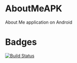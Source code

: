 # AboutMeAPK
About Me application on Android

# Badges
[![Build Status](https://travis-ci.org/romasks/AboutMeAPK.svg?branch=master)](https://travis-ci.org/romasks/AboutMeAPK)
